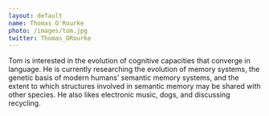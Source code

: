 ```yaml
---
layout: default
name: Thomas O'Rourke
photo: /images/tom.jpg
twitter: Thomas_ORourke
---
```


Tom is interested in the evolution of cognitive capacities that converge in language. He is currently researching the evolution of memory systems, the genetic basis of modern humans’ semantic memory systems, and the extent to which structures involved in semantic memory may be shared with other species. He also likes electronic music, dogs, and discussing recycling.
